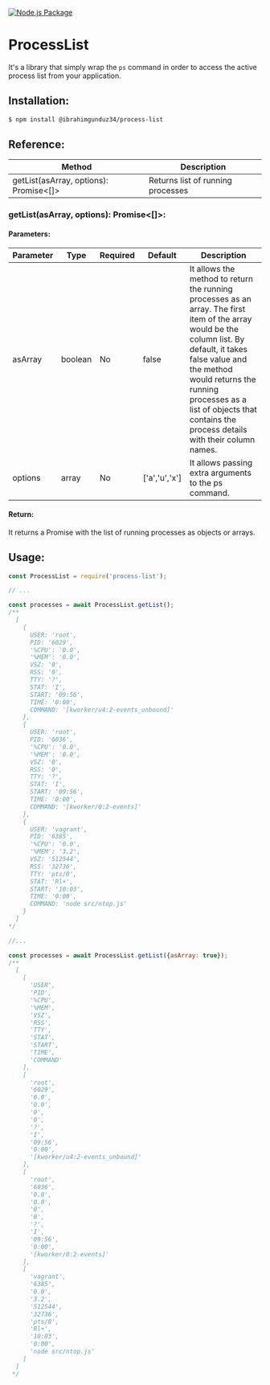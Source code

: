[![Node.js Package](https://github.com/ibrahimgunduz34/process-list/actions/workflows/npm-publish.yml/badge.svg)](https://github.com/ibrahimgunduz34/process-list/actions/workflows/npm-publish.yml)

# ProcessList

It's a library that simply wrap the `ps` command in order to access the active process list from your application.

## Installation:

```bash
$ npm install @ibrahimgunduz34/process-list
```

## Reference:

| Method                                 | Description                       |
|----------------------------------------|-----------------------------------|
| getList(asArray, options): Promise<[]> | Returns list of running processes |

### getList(asArray, options): Promise<[]>:

#### Parameters:

| Parameter  | Type     | Required | Default       | Description |
|------------|----------|----------|---------------|-----------------------------------|
| asArray    | boolean  | No       | false         | It allows the method to return the running processes as an array. The first item of the array would be the column list. By default, it takes false value and the method would returns the running processes as a list of objects that contains the process details with their column names. |
| options    | array    | No       | ['a','u','x'] | It allows passing extra arguments to the ps command.  |

#### Return:
It returns a Promise with the list of running processes as objects or arrays.

## Usage:

```javascript
const ProcessList = require('process-list');

// ...

const processes = await ProcessList.getList();
/**
  [
    {
      USER: 'root',
      PID: '6029',
      '%CPU': '0.0',
      '%MEM': '0.0',
      VSZ: '0',
      RSS: '0',
      TTY: '?',
      STAT: 'I',
      START: '09:56',
      TIME: '0:00',
      COMMAND: '[kworker/u4:2-events_unbound]'
    },
    {
      USER: 'root',
      PID: '6036',
      '%CPU': '0.0',
      '%MEM': '0.0',
      VSZ: '0',
      RSS: '0',
      TTY: '?',
      STAT: 'I',
      START: '09:56',
      TIME: '0:00',
      COMMAND: '[kworker/0:2-events]'
    },
    {
      USER: 'vagrant',
      PID: '6385',
      '%CPU': '0.0',
      '%MEM': '3.2',
      VSZ: '512544',
      RSS: '32736',
      TTY: 'pts/0',
      STAT: 'Rl+',
      START: '10:03',
      TIME: '0:00',
      COMMAND: 'node src/ntop.js'
    }
  ]
*/ 

//...

const processes = await ProcessList.getList({asArray: true});
/**
  [
    [
      'USER',
      'PID',
      '%CPU',
      '%MEM',
      'VSZ',
      'RSS',
      'TTY',
      'STAT',
      'START',
      'TIME',
      'COMMAND'
    ],
    [
      'root',
      '6029',
      '0.0',
      '0.0',
      '0',
      '0',
      '?',
      'I',
      '09:56',
      '0:00',
      '[kworker/u4:2-events_unbound]'
    ],
    [
      'root',
      '6036',
      '0.0',
      '0.0',
      '0',
      '0',
      '?',
      'I',
      '09:56',
      '0:00',
      '[kworker/0:2-events]'
    ],
    [
      'vagrant',
      '6385',
      '0.0',
      '3.2',
      '512544',
      '32736',
      'pts/0',
      'Rl+',
      '10:03',
      '0:00',
      'node src/ntop.js'
    ]
  ]
 */
```